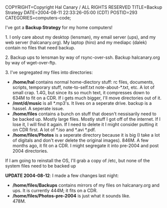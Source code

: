 COPYRIGHT=Copyright Hal Canary / ALL RIGHTS RESERVED
TITLE=Backup Strategy
DATE=2004-08-11 22:33:26-05:00 (CDT)
POSTID=293
CATEGORIES=computers-code;

I've got a **Backup Strategy** for my home computers!

1\. I only care about my desktop (lensman), my email server (ups), and my web server (halcanary.org). My laptop (hiro) and my mediapc (dalek) contain no files that need backup.

2\. Backup ups to lensman by way of rsync-over-ssh. Backup halcanary.org by way of wget-over-ftp.

3\. I've segregated my files into directories:

*   **/home/hal** contains normal home-diectory stuff: rc files, documents, scripts, temporary stuff, note-to-self.txt note-about-\*.txt, etc. A lot of small crap. 1.4G, but since its so much text, it compresses down to 634M to fit on a CDR. If i gets much bigger, I'll move directories out of it.
*   **/mnt/d/music** is all \*.mp3's. It lives on a seperate drive. backup is a hassel. A seperate issue.
*   **/home/files** contains a bunch on stuff that doesn't nessisarily need to be backed up. Mostly large files. Mostly stuff I got off of the internet. If I lose it, I will find it again. If I need to delete it I might consider putting it on CDR first. A lot of \*.iso and \*.avi \*.pdf.
*   **/home/files/Photos** is a seperate directory because it is big (I take a lot of digitals and don't ever delete the original images). 846M. A few months ago, it fit on a CDR. I might segregate it into pre-2004 and post 2004 directories.

If I am going to reinstall the OS, I'll grab a copy of /etc, but none of the system files need to be backed up

**UPDATE 2004-08-12**: I made a few changes last night:

*   **/home/files/Backups** contains mirrors of my files on halcanary.org and ups. It is currently 444M; it fits on a CDR.
*   **/home/files/Photos-pre-2004** is just what it sounds like.  
    478M.
